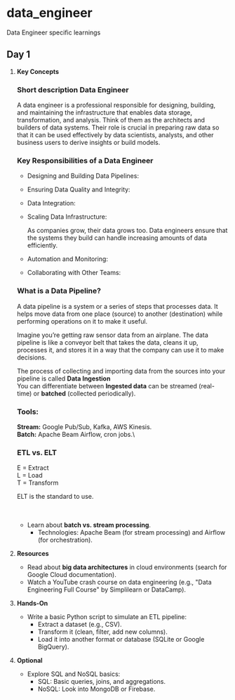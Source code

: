 # data_engineer
Data Engineer specific learnings

## Day 1

1. **Key Concepts**
    ### Short description Data Engineer
    
    A data engineer is a professional responsible for designing, building, and maintaining the infrastructure that enables data storage, transformation, and analysis. Think of them as the architects and builders of data systems.
    Their role is crucial in preparing raw data so that it can be used effectively by data scientists, analysts, and other business users to derive insights or build models.

    ### Key Responsibilities of a Data Engineer
    - Designing and Building Data Pipelines:

    - Ensuring Data Quality and Integrity:

    - Data Integration:

    - Scaling Data Infrastructure:

        As companies grow, their data grows too. Data engineers ensure that the systems they build can handle increasing amounts of data efficiently.

    - Automation and Monitoring:

    - Collaborating with Other Teams:

    ### What is a Data Pipeline?
    A data pipeline is a system or a series of steps that processes data. It helps move data from one place (source) to another (destination) while performing operations on it to make it useful.

    Imagine you’re getting raw sensor data from an airplane. The data pipeline is like a conveyor belt that takes the data, cleans it up, processes it, and stores it in a way that the company can use it to make decisions.

    The process of collecting and importing data from the sources into your pipeline is called **Data Ingestion**\
        You can differentiate between **Ingested data** can be streamed (real-time) or **batched** (collected periodically).<br/>
    
    ### Tools:

    **Stream:** Google Pub/Sub, Kafka, AWS Kinesis.\
    **Batch:** Apache Beam Airflow, cron jobs.\
            
    ### ETL vs. ELT

    E = Extract <br>
    L = Load <br>
    T = Transform <br>

    ELT is the standard to use. <br><br><br>

    - Learn about **batch vs. stream processing**.
        - Technologies: Apache Beam (for stream processing) and Airflow (for orchestration).
2. **Resources**
    - Read about **big data architectures** in cloud environments (search for Google Cloud documentation).
    - Watch a YouTube crash course on data engineering (e.g., "Data Engineering Full Course" by Simplilearn or DataCamp).
3. **Hands-On**
    - Write a basic Python script to simulate an ETL pipeline:
        - Extract a dataset (e.g., CSV).
        - Transform it (clean, filter, add new columns).
        - Load it into another format or database (SQLite or Google BigQuery).
4. **Optional**
    - Explore SQL and NoSQL basics:
        - SQL: Basic queries, joins, and aggregations.
        - NoSQL: Look into MongoDB or Firebase.